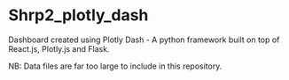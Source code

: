 # Shrp2_plotly_dash


Dashboard created using Plotly Dash - A python framework built on top of React.js, Plotly.js and Flask. 

NB: Data files are far too large to include in this repository.
